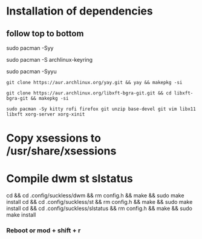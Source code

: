 # Installation of dependencies

## follow top to bottom

<!-- system update -->

sudo pacman -Syy

sudo pacman -S archlinux-keyring

sudo pacman -Syyu

<!-- install yay -->

```
git clone https://aur.archlinux.org/yay.git && yay && makepkg -si
```

<!-- Enable emoji  -->

```
git clone https://aur.archlinux.org/libxft-bgra-git.git && cd libxft-bgra-git && makepkg -si
```

```
sudo pacman -Sy kitty rofi firefox git unzip base-devel git vim libx11 libxft xorg-server xorg-xinit
```

# Copy xsessions to /usr/share/xsessions

# Compile dwm st slstatus

cd && cd .config/suckless/dwm && rm config.h && make && sudo make install
cd && cd .config/suckless/st && rm config.h && make && sudo make install
cd && cd .config/suckless/slstatus && rm config.h && make && sudo make install

### Reboot or mod + shift + r
